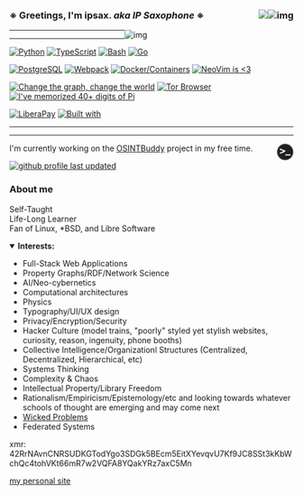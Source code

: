 <h3>

<img align="right" alt="img" src="https://komarev.com/ghpvc/?username=ipsax&amp;color=brightgreen&amp;style=flat-square">

<a href="https://github.com/login?return_to=https%3A%2F%2Fgithub.com%2Fipsax%3Ftab%3Dfollowers"><img align="right" src="https://img.shields.io/github/followers/ipsax.svg?style=social&label=Follow&maxAge=2592000" /></a>

※ Greetings, I'm ipsax. *aka IP Saxophone* ※

</h3>

<p dir="auto">

<img align="right" width="300" alt="img" src="https://wallpaperaccess.com/full/1617926.jpg" style="max-width: 100%;">

</p>

<hr>
<hr>

<div dir="auto">

[![Python](https://img.shields.io/badge/python-%2314354C.svg?style=for-the-badge&logo=python&logoColor=white)](https://python.org) [![TypeScript](https://img.shields.io/badge/typescript-%23007ACC.svg?style=for-the-badge&amp;logo=typescript&amp;logoColor=white)](https://www.typescriptlang.org/) [![Bash](https://img.shields.io/badge/shell_script-%23121011.svg?style=for-the-badge&amp;logo=gnu-bash&amp;logoColor=white)](https://www.gnu.org/software/bash/manual/bash.html) [![Go](https://img.shields.io/badge/go-%2300ADD8.svg?style=for-the-badge&amp;logo=go&amp;logoColor=white)](https://go.dev/)

</div>
<div dir="auto">

[![PostgreSQL](https://img.shields.io/badge/postgres-%23316192.svg?style=for-the-badge&amp;logo=postgresql&amp;logoColor=white)](https://www.postgresql.org/) [![Webpack](https://img.shields.io/badge/webpack-%238DD6F9.svg?style=for-the-badge&amp;logo=webpack&amp;logoColor=black)](https://webpack.js.org/) [![Docker/Containers](https://img.shields.io/badge/Docker-2CA5E0?style=for-the-badge&amp;logo=docker&amp;logoColor=white)](https://www.docker.com/) [![NeoVim is <3](https://img.shields.io/badge/NeoVim-%2357A143.svg?&style=for-the-badge&logo=neovim&logoColor=white)](https://github.com/rockerBOO/awesome-neovim)

[![Change the graph, change the world](https://badgen.net/badge/Graphs/Network%20Science/green?scale=1.15&labelColor=black)](http://networksciencebook.com/) [![Tor Browser](https://img.shields.io/badge/Tor_Browser-7D4698?style=for-the-badge&logo=Tor-Browser&logoColor=white)](https://www.eff.org/document/tor-myths-and-facts) [![I've memorized 40+ digits of Pi](https://img.shields.io/badge/Raspberry%20Pi-A22846?style=for-the-badge&logo=Raspberry%20Pi&logoColor=white)](https://github.com/thibmaek/awesome-raspberry-pi)

[![LiberaPay](https://img.shields.io/badge/Liberapay-F6C915?style=for-the-badge&logo=liberapay&logoColor=black)](https://liberapay.com/ipsax/) [![Built with](https://ForTheBadge.com/images/badges/built-with-love.svg)](https://github.com/ipsax/ipsax) 

</div>

<hr>
<hr>

<img height="30" align="right" src="https://raw.githubusercontent.com/github/explore/80688e429a7d4ef2fca1e82350fe8e3517d3494d/topics/terminal/terminal.png" style="max-width: 100%;">

I'm currently working on the <a href="https://github.com/jerlendds/osintbuddy">OSINTBuddy</a> project in my free time.

[![github profile last updated](https://img.shields.io/github/last-commit/ipsax/ipsax/main?label=last%20updated&amp;style=flat-square)](https://github.com/ipsax/ipsax/commits)

### About me

Self-Taught <br/>
Life-Long Learner <br/>
Fan of Linux, *BSD, and Libre Software <br/>

<details open><summary> <strong>Interests:</strong> </summary>

- Full-Stack Web Applications
- Property Graphs/RDF/Network Science
- AI/Neo-cybernetics
- Computational architectures
- Physics
- Typography/UI/UX design
- Privacy/Encryption/Security
- Hacker Culture (model trains, "poorly" styled yet stylish websites, curiosity, reason, ingenuity, phone booths)
- Collective Intelligence/Organizationl Structures (Centralized, Decentralized, Hierarchical, etc)
- Systems Thinking
- Complexity & Chaos
- Intellectual Property/Library Freedom
- Rationalism/Empiricism/Epistemology/etc and looking towards whatever schools of thought are emerging and may come next
- [Wicked Problems](https://wicked-problem.press.plymouth.edu/chapter/what-is-a-wicked-problem/)
- Federated Systems

</details>

xmr: 42RrNAvnCNRSUDKGTodYgo3SDGk5BEcm5EitXYevqvU7Kf9JC8SSt3kKbWchQc4tohVKt66mR7w2VQFA8YQakYRz7axC5Mn

[my personal site](https://libertatem-scribere.vercel.app)

<!-- Hey social virus, let's chat in DMs next time, thanks! Private != public... -->
